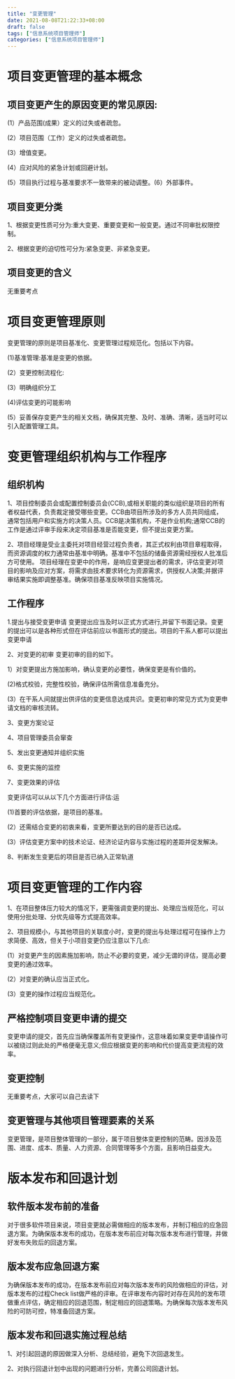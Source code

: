 ```yaml
---
title: "变更管理"
date: 2021-08-08T21:22:33+08:00
draft: false
tags: ["信息系统项目管理师"]
categories: ["信息系统项目管理师"]
---
```


# 项目变更管理的基本概念

## 项目变更产生的原因变更的常见原因:

(1）产品范围(成果）定义的过失或者疏忽。

(2）项目范围（工作）定义的过失或者疏忽。

(3）增值变更。

(4）应对风险的紧急计划或回避计划。

(5）项目执行过程与基准要求不一致带来的被动调整。(6）外部事件。

## 项目变更分类

1、根据变更性质可分为:重大变更、重要变更和一般变更。通过不同审批权限控制。

2、根据变更的迫切性可分为:紧急变更、非紧急变更。

##  项目变更的含义

无重要考点

# 项目变更管理原则

变更管理的原则是项目基准化、变更管理过程规范化。包括以下内容。

(1)基准管理:基准是变更的依据。

(2）变更控制流程化:

(3）明确组织分工

(4)评估变更的可能影响

(5）妥善保存变更产生的相关文档，确保其完整、及时、准确、清晰，适当时可以引入配置管理工具。

# 变更管理组织机构与工作程序

## 组织机构

1、项目控制委员会或配置控制委员会(CCB),或相关职能的类似组织是项目的所有者权益代表，负责裁定接受哪些变更。CCB由项目所涉及的多方人员共同组成，通常包括用户和实施方的决策人员。CCB是决策机构，不是作业机构;通常CCB的工作是通过评审手段来决定项目基准是否能变更，但不提出变更方案。

2、项目经理是受业主委托对项目经营过程负责者，其正式权利由项目章程取得，而资源调度的权力通常由基准中明确。基准中不包括的储备资源需经授权人批准后方可使用。
项目经理在变更中的作用，是响应变更提出者的需求，评估变更对项目的影响及应对方案，将需求由技术要求转化为资源需求，供授权人决策;并据评审结果实施即调整基准。确保项目基准反映项目实施情况。



##  工作程序

1.提出与接受变更申请
变更提出应当及时以正式方式进行,并留下书面记录。变更的提出可以是各种形式但在评估前应以书面形式的提出。项目的干系人都可以提出变更申请

2、对变更的初审
变更初审的目的如下。

1）对变更提出方施加影响，确认变更的必要性，确保变更是有价值的。

(2)格式校验，完整性校验，确保评估所需信息准备充分。

(3）在干系人间就提出供评估的变更信息达成共识。变更初审的常见方式为变更申请文档的审核流转。

3、变更方案论证

4、项目管理委员会窜查

5、发出变更通知并组织实施

6、变更实施的监控

7、变更效果的评估

变更评估可以从以下几个方面进行评估:运

(1)首要的评估依据，是项目的基准。

(2）还需结合变更的初衷来看，变更所要达到的目的是否已达成。

(3）评估变更方案中的技术论证、经济论证内容与实施过程的差距并促发解决。

8、判断发生变更后的项目是否已纳入正常轨道



# 项目变更管理的工作内容

1、在项目整体压力较大的情况下，更需强调变更的提出、处理应当规范化，可以使用分批处理、分优先级等方式提高效率。

2、项目规模小，与其他项目的关联度小时，变更的提出与处理过程可在操作上力求简便、高效，但关于小项目变更仍应注意以下几点:

(1）对变更产生的因素施加影响，防止不必要的变更，减少无谓的评估，提高必要变更的通过效率。

(2）对变更的确认应当正式化。

(3）变更的操作过程应当规范化。

## 严格控制项目变更申请的提交

变更申请的提交，首先应当确保覆盖所有变更操作，这意味着如果变更申请操作可以被绕过则此处的严格便毫无意义;但应根据变更的影响和代价提高变更流程的效率。

## 变更控制

无重要考点，大家可以自己去读下

##  变更管理与其他项目管理要素的关系

变更管理，是项目整体管理的一部分，属于项目整体变更控制的范畴。因涉及范围、进度、成本、质量、人力资源、合同管理等多个方面，且影响日益变大。



# 版本发布和回退计划

## 软件版本发布前的准备

对于很多软件项目来说，项目变更就必需做相应的版本发布，并制订相应的应急回退方案。为确保版本发布的成功，在版本发布前应对每次版本发布进行管理，并做好发布失败后的回退方案。

## 版本发布应急回退方案

为确保版本发布的成功，在版本发布前应对每次版本发布的风险做相应的评估，对版本发布的过程Check list做严格的评审。在评审发布内容时对存在风险的发布项做重点评估，确定相应的回退范围，制定相应的回退策略。为确保每次版本发布风险的可防可控，特准备回退方案。

## 版本发布和回退实施过程总结

1、对引起回退的原因做深入分析、总结经验，避免下次回退发生。

2、对执行回退计划中出现的问题进行分析，完善公司回退计划。